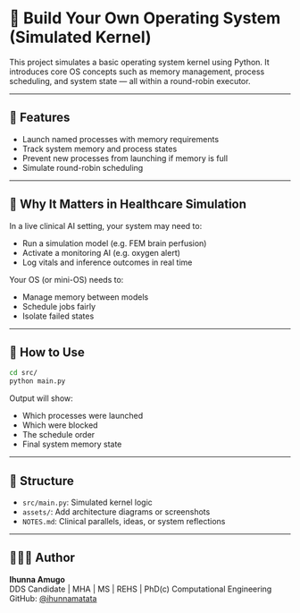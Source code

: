 # 🧠 Build Your Own Operating System (Simulated Kernel)

This project simulates a basic operating system kernel using Python. It introduces core OS concepts such as memory management, process scheduling, and system state — all within a round-robin executor.

---

## 📌 Features

- Launch named processes with memory requirements
- Track system memory and process states
- Prevent new processes from launching if memory is full
- Simulate round-robin scheduling

---

## 🧠 Why It Matters in Healthcare Simulation

In a live clinical AI setting, your system may need to:
- Run a simulation model (e.g. FEM brain perfusion)
- Activate a monitoring AI (e.g. oxygen alert)
- Log vitals and inference outcomes in real time

Your OS (or mini-OS) needs to:
- Manage memory between models
- Schedule jobs fairly
- Isolate failed states

---

## 🚀 How to Use

```bash
cd src/
python main.py
```

Output will show:
- Which processes were launched
- Which were blocked
- The schedule order
- Final system memory state

---

## 📁 Structure

- `src/main.py`: Simulated kernel logic
- `assets/`: Add architecture diagrams or screenshots
- `NOTES.md`: Clinical parallels, ideas, or system reflections

---

## 👩🏾‍⚕️ Author

**Ihunna Amugo**  
DDS Candidate | MHA | MS | REHS | PhD(c) Computational Engineering  
GitHub: [@ihunnamatata](https://github.com/ihunnamatata)
